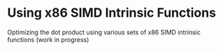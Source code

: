 # Using x86 SIMD Intrinsic Functions

Optimizing the dot product using various sets of x86 SIMD intrinsic functions (work in progress)
